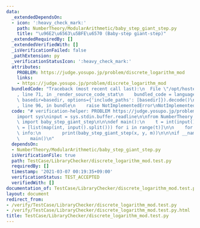 ```yaml
---
data:
  _extendedDependsOn:
  - icon: ':heavy_check_mark:'
    path: NumberTheory/ModularArithmetic/baby_step_giant_step.py
    title: "\u96E2\u6563\u5BFE\u6570 (Baby-step giant-step)"
  _extendedRequiredBy: []
  _extendedVerifiedWith: []
  _isVerificationFailed: false
  _pathExtension: py
  _verificationStatusIcon: ':heavy_check_mark:'
  attributes:
    PROBLEM: https://judge.yosupo.jp/problem/discrete_logarithm_mod
    links:
    - https://judge.yosupo.jp/problem/discrete_logarithm_mod
  bundledCode: "Traceback (most recent call last):\n  File \"/opt/hostedtoolcache/Python/3.10.2/x64/lib/python3.10/site-packages/onlinejudge_verify/documentation/build.py\"\
    , line 71, in _render_source_code_stat\n    bundled_code = language.bundle(stat.path,\
    \ basedir=basedir, options={'include_paths': [basedir]}).decode()\n  File \"/opt/hostedtoolcache/Python/3.10.2/x64/lib/python3.10/site-packages/onlinejudge_verify/languages/python.py\"\
    , line 96, in bundle\n    raise NotImplementedError\nNotImplementedError\n"
  code: "# verification-helper: PROBLEM https://judge.yosupo.jp/problem/discrete_logarithm_mod\n\
    import sys\ninput = sys.stdin.buffer.readline\n\nfrom NumberTheory.ModularArithmetic.baby_step_giant_step\
    \ import baby_step_giant_step\n\n\ndef main():\n    t = int(input())\n    info\
    \ = [list(map(int, input().split())) for i in range(t)]\n\n    for x, y, m in\
    \ info:\n        print(baby_step_giant_step(x, y, m))\n\n\nif __name__ == '__main__':\n\
    \    main()\n"
  dependsOn:
  - NumberTheory/ModularArithmetic/baby_step_giant_step.py
  isVerificationFile: true
  path: TestCase/LibraryChecker/discrete_logarithm_mod.test.py
  requiredBy: []
  timestamp: '2021-03-07 00:19:35+09:00'
  verificationStatus: TEST_ACCEPTED
  verifiedWith: []
documentation_of: TestCase/LibraryChecker/discrete_logarithm_mod.test.py
layout: document
redirect_from:
- /verify/TestCase/LibraryChecker/discrete_logarithm_mod.test.py
- /verify/TestCase/LibraryChecker/discrete_logarithm_mod.test.py.html
title: TestCase/LibraryChecker/discrete_logarithm_mod.test.py
---
```

